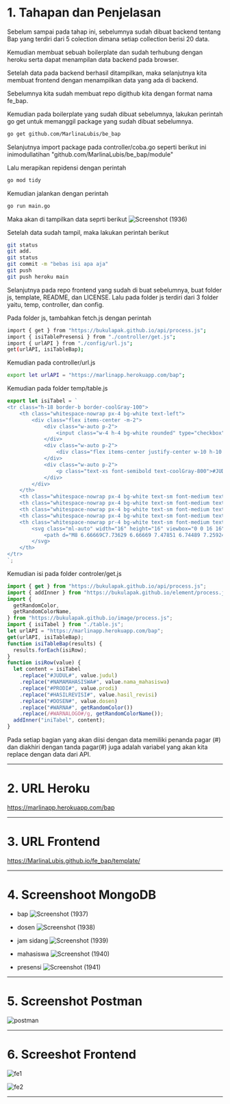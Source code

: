 # 1. Tahapan dan Penjelasan

Sebelum sampai pada tahap ini, sebelumnya sudah dibuat backend tentang Bap yang terdiri dari 5 colection dimana setiap collection berisi 20 data.

Kemudian membuat sebuah boilerplate dan sudah terhubung dengan heroku serta dapat menampilan data backend pada browser.

Setelah data pada backend berhasil ditampilkan, maka selanjutnya kita membuat frontend dengan menampilkan data yang ada di backend.

Sebelumnya kita sudah membuat repo digithub kita dengan format nama fe_bap.

Kemudian pada boilerplate yang sudah dibuat sebelumnya, lakukan perintah go get untuk memanggil package yang sudah dibuat sebelumnya.

```bash
go get github.com/MarlinaLubis/be_bap
```

Selanjutnya import package pada controller/coba.go seperti berikut ini
inimodullatihan "github.com/MarlinaLubis/be_bap/module"

Lalu merapikan repidensi dengan perintah

```bash
go mod tidy
```

Kemudian jalankan dengan perintah
```bash
go run main.go
```

Maka akan di tampilkan data seprti berikut
![Screenshot (1936)](https://user-images.githubusercontent.com/110896535/231118171-9227de48-92f5-43b9-83a3-3e3ca8f6edad.png)

Setelah data sudah tampil, maka lakukan perintah berikut

```bash
git status
git add.
git status
git commit -m "bebas isi apa aja"
git push
git push heroku main
```

Selanjutnya pada repo frontend yang sudah di buat sebelumnya, buat folder js, template, README, dan LICENSE. Lalu pada folder js terdiri dari 3 folder yaitu, temp, controller, dan config.

Pada folder js, tambahkan fetch.js dengan perintah

```bash
import { get } from "https://bukulapak.github.io/api/process.js";
import { isiTablePresensi } from "./controller/get.js";
import { urlAPI } from "./config/url.js";
get(urlAPI, isiTableBap);
```

Kemudian pada controller/url.js

```bash
export let urlAPI = "https://marlinapp.herokuapp.com/bap";
```

Kemudian pada folder temp/table.js

```javascript
export let isiTabel = `
<tr class="h-18 border-b border-coolGray-100">
    <th class="whitespace-nowrap px-4 bg-white text-left">
        <div class="flex items-center -m-2">
            <div class="w-auto p-2">
                <input class="w-4 h-4 bg-white rounded" type="checkbox">
            </div>
            <div class="w-auto p-2">
                <div class="flex items-center justify-center w-10 h-10 text-base font-medium text-#WARNALOGO#-600 bg-#WARNALOGO#-200 rounded-md">ULBI</div>
            </div>
            <div class="w-auto p-2">
                <p class="text-xs font-semibold text-coolGray-800">#JUDUL#</p>
            </div>
        </div>
    </th>
    <th class="whitespace-nowrap px-4 bg-white text-sm font-medium text-coolGray-800 text-left">#NAMAMAHASISWA#</th>
    <th class="whitespace-nowrap px-4 bg-white text-sm font-medium text-coolGray-800 text-center">#PRODI#</th>
    <th class="whitespace-nowrap px-4 bg-white text-sm font-medium text-coolGray-500 text-left">#HASILREVISI#</th>
    <th class="whitespace-nowrap px-4 bg-white text-sm font-medium text-coolGray-500 text-left">#DOSEN#</th>
    <th class="whitespace-nowrap pr-4 bg-white text-sm font-medium text-coolGray-800">
        <svg class="ml-auto" width="16" height="16" viewbox="0 0 16 16" fill="none" xmlns="http://www.w3.org/2000/svg">
            <path d="M8 6.66669C7.73629 6.66669 7.47851 6.74489 7.25924 6.89139C7.03998 7.0379 6.86908 7.24614 6.76816 7.48978C6.66724 7.73341 6.64084 8.0015 6.69229 8.26014C6.74373 8.51878 6.87072 8.75636 7.05719 8.94283C7.24366 9.1293 7.48124 9.25629 7.73988 9.30773C7.99852 9.35918 8.26661 9.33278 8.51025 9.23186C8.75388 9.13094 8.96212 8.96005 9.10863 8.74078C9.25514 8.52152 9.33333 8.26373 9.33333 8.00002C9.33333 7.6464 9.19286 7.30726 8.94281 7.05721C8.69276 6.80716 8.35362 6.66669 8 6.66669ZM3.33333 6.66669C3.06963 6.66669 2.81184 6.74489 2.59257 6.89139C2.37331 7.0379 2.20241 7.24614 2.10149 7.48978C2.00058 7.73341 1.97417 8.0015 2.02562 8.26014C2.07707 8.51878 2.20405 8.75636 2.39052 8.94283C2.57699 9.1293 2.81457 9.25629 3.07321 9.30773C3.33185 9.35918 3.59994 9.33278 3.84358 9.23186C4.08721 9.13094 4.29545 8.96005 4.44196 8.74078C4.58847 8.52152 4.66667 8.26373 4.66667 8.00002C4.66667 7.6464 4.52619 7.30726 4.27614 7.05721C4.02609 6.80716 3.68696 6.66669 3.33333 6.66669ZM12.6667 6.66669C12.403 6.66669 12.1452 6.74489 11.9259 6.89139C11.7066 7.0379 11.5357 7.24614 11.4348 7.48978C11.3339 7.73341 11.3075 8.0015 11.359 8.26014C11.4104 8.51878 11.5374 8.75636 11.7239 8.94283C11.9103 9.1293 12.1479 9.25629 12.4065 9.30773C12.6652 9.35918 12.9333 9.33278 13.1769 9.23186C13.4205 9.13094 13.6288 8.96005 13.7753 8.74078C13.9218 8.52152 14 8.26373 14 8.00002C14 7.6464 13.8595 7.30726 13.6095 7.05721C13.3594 6.80716 13.0203 6.66669 12.6667 6.66669Z" fill="#WARNA#"></path>
        </svg>
    </th>
</tr>
`;
```

Kemudian isi pada folder controler/get.js

```javascript
import { get } from "https://bukulapak.github.io/api/process.js";
import { addInner } from "https://bukulapak.github.io/element/process.js";
import {
  getRandomColor,
  getRandomColorName,
} from "https://bukulapak.github.io/image/process.js";
import { isiTabel } from "./table.js";
let urlAPI = "https://marlinapp.herokuapp.com/bap";
get(urlAPI, isiTableBap);
function isiTableBap(results) {
  results.forEach(isiRow);
}
function isiRow(value) {
  let content = isiTabel
    .replace("#JUDUL#", value.judul)
    .replace("#NAMAMAHASISWA#", value.nama_mahasiswa)
    .replace("#PRODI#", value.prodi)
    .replace("#HASILREVISI#", value.hasil_revisi)
    .replace("#DOSEN#", value.dosen)
    .replace("#WARNA#", getRandomColor())
    .replace(/#WARNALOGO#/g, getRandomColorName());
  addInner("iniTabel", content);
}
```

Pada setiap bagian yang akan diisi dengan data memiliki penanda pagar (#) dan diakhiri dengan tanda pagar(#) juga adalah variabel yang akan kita replace dengan data dari API.

---

# 2. URL Heroku

https://marlinapp.herokuapp.com/bap

---

# 3. URL Frontend

https://MarlinaLubis.github.io/fe_bap/template/

---

# 4. Screenshoot MongoDB

- bap
  ![Screenshot (1937)](https://user-images.githubusercontent.com/110896535/231116890-263a8cd1-65fe-4976-91f0-f69f3b734897.png)

- dosen
  ![Screenshot (1938)](https://user-images.githubusercontent.com/110896535/231115814-a0e6b350-0109-49e5-96d8-c86cdb1b8022.png)

- jam sidang
  ![Screenshot (1939)](https://user-images.githubusercontent.com/110896535/231116362-352125c8-61f1-4b3e-8467-5fcc67349d1c.png)

- mahasiswa
  ![Screenshot (1940)](https://user-images.githubusercontent.com/110896535/231116616-01a0eebf-412a-4302-80be-85569dec3803.png)

- presensi
  ![Screenshot (1941)](https://user-images.githubusercontent.com/110896535/231116729-5f76263a-d6d8-427e-b028-f637c8d1c272.png)

---

# 5. Screenshot Postman

![postman](https://user-images.githubusercontent.com/110896535/231117354-d9b6ad23-f239-4899-870f-5b1686c62a90.png)

---

# 6. Screeshot Frontend

![fe1](https://user-images.githubusercontent.com/110896535/231117821-9ae1da91-115a-469a-9bf3-6d847f41b252.png)

![fe2](https://user-images.githubusercontent.com/110896535/231117963-7134d913-a455-4d44-9a94-89610b416596.png)

---
